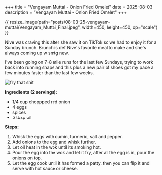 +++
title = "Vengayam Muttai - Onion Fried Omelet"
date = 2025-08-03
description = "Vengayam Muttai - Onion Fried Omelet"
+++

{{ resize_image(path="posts/08-03-25-vengayam-muttai/Vengayam_Muttai_Final.jpeg", width=450, height=450, op="scale") }}

Nive was craving this after she saw it on TikTok so we had to enjoy it for a Sunday brunch.
Brunch is def Nive's favorite meal to make and she's always coming up w smtg new.

I've been going on 7-8 mile runs for the last few Sundays, trying to work back into running shape and this plus a new pair of shoes got my pace a few minutes faster than the last few weeks.

![fry that shit](Vengayam_Muttai_Fry.gif)

**Ingredients (2 servings):**

- 1/4 cup choppped red onion
- 4 eggs
- spices
- 5 tbsp oil

**Steps:**
1. Whisk the eggs with cumin, turmeric, salt and pepper.
2. Add onions to the egg and whisk further.
3. Let oil heat in the wok until its smoking hot.
4. Pour the egg into the wok and let it fry, after all the egg is in, pour the onions on top.
5. Let the egg cook until it has formed a patty. then you can flip it and serve with hot sauce or cheese.



